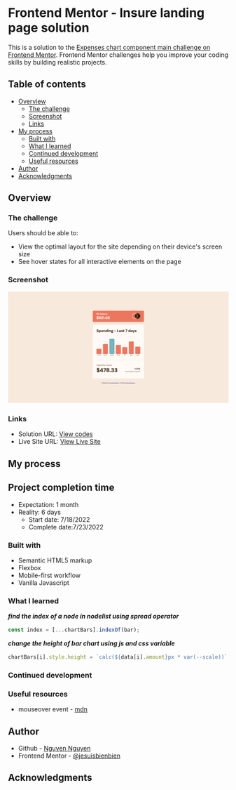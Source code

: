 # Frontend Mentor - Insure landing page solution

This is a solution to the [Expenses chart component main challenge on Frontend Mentor](https://www.frontendmentor.io/challenges/expenses-chart-component-e7yJBUdjwt/hub/expenses-chart-component-wppxDt29BO). Frontend Mentor challenges help you improve your coding skills by building realistic projects.

## Table of contents

- [Overview](#overview)
  - [The challenge](#the-challenge)
  - [Screenshot](#screenshot)
  - [Links](#links)
- [My process](#my-process)
  - [Built with](#built-with)
  - [What I learned](#what-i-learned)
  - [Continued development](#continued-development)
  - [Useful resources](#useful-resources)
- [Author](#author)
- [Acknowledgments](#acknowledgments)

## Overview

### The challenge

Users should be able to:

- View the optimal layout for the site depending on their device's screen size
- See hover states for all interactive elements on the page

### Screenshot

![screenshot](images/screenshot.png)

### Links

- Solution URL: [View codes](https://github.com/jesuisbienbien/expenses-chart-component-main)
- Live Site URL: [View Live Site](https://jesuisbienbien.github.io/expenses-chart-component-main/)

## My process

## Project completion time

- Expectation: 1 month
- Reality: 6 days
  - Start date: 7/18/2022
  - Complete date:7/23/2022

### Built with

- Semantic HTML5 markup
- Flexbox
- Mobile-first workflow
- Vanilla Javascript

### What I learned

**_find the index of a node in nodelist using spread operator_**

```javascript
const index = [...chartBars].indexOf(bar);
```

**_change the height of bar chart using js and css variable_**

```javascript
chartBars[i].style.height = `calc(${data[i].amount}px * var(--scale))`;
```

### Continued development

### Useful resources

- mouseover event - [mdn](https://developer.mozilla.org/en-US/docs/Web/API/Element/mouseover_event)

## Author

- Github - [Nguyen Nguyen](https://github.com/jesuisbienbien)
- Frontend Mentor - [@jesuisbienbien](https://www.frontendmentor.io/profile/jesuisbienbien)

## Acknowledgments
